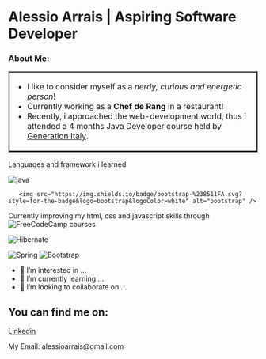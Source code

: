  <h1> Alessio Arrais | Aspiring Software Developer</h1>

 <h3>About Me:</h3>
     
 <table border="2 ">
   <td>
  <ul>
    <li> I like to consider myself as a <i>nerdy, curious and energetic person</i>!      
    </li>
   <li> Currently working as a <b>Chef de Rang</b> in a restaurant!</li>
   <li>Recently, i approached the web-development world, thus i attended a 4 months Java Developer course held by <a href="https://italy.generation.org/"> Generation Italy</a>.
   </li>
 </ul>
</td>
 </table>
 <p>Languages and framework i learned</p>
 <div>
     <p>  <img src="https://img.shields.io/badge/java-%23ED8B00.svg?style=for-the-badge&logo=openjdk&logoColor=white" alt="java" />
       
       <img src="https://img.shields.io/badge/bootstrap-%238511FA.svg?style=for-the-badge&logo=bootstrap&logoColor=white" alt="bootstrap" />
</p>
    </div>

  Currently improving my html, css and javascript skills through ![FreeCodeCamp](https://img.shields.io/badge/Freecodecamp-%23123.svg?&style=for-the-badge&logo=freecodecamp&logoColor=green) courses


![Hibernate](https://img.shields.io/badge/Hibernate-59666C?style=for-the-badge&logo=Hibernate&logoColor=white)

![Spring](https://img.shields.io/badge/spring-%236DB33F.svg?style=for-the-badge&logo=spring&logoColor=white)
![Bootstrap]()
- 👀 I’m interested in ...
- 🌱 I’m currently learning ...
- 💞️ I’m looking to collaborate on ...

 <h2>You can find me on:</h2>
 <div>
 <a target="_blank" href="https://www.linkedin.com/in/alessio-jan-arrais-94828b253?lipi=urn%3Ali%3Apage%3Ad_flagship3_profile_view_base_contact_details%3BIe0LI3zRRHKineKevKs6pw%3D%3D">
Linkedin
 </a>
   <p>My Email: alessioarrais@gmail.com</p>
 </div>

<!---
AleSasso06/AleSasso06 is a ✨ special ✨ repository because its `README.md` (this file) appears on your GitHub profile.
You can click the Preview link to take a look at your changes.
--->
